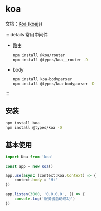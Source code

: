# koa

文档：[Koa (koajs) ](https://koa.bootcss.com/index.html#introduction)

::: details 常用中间件

- 路由

    ``` bash
    npm install @koa/router
    npm install @types/koa__router -D
    ```

- body

    ``` bash
    npm install koa-bodyparser
    npm install @types/koa-bodyparser -D
    ```


:::

## 安装

``` bash
npm install koa
npm install @types/koa -D
```



## 基本使用

```typescript
import Koa from 'koa'

const app = new Koa()

app.use(async (context:Koa.Context) => {
    context.body = 'Hi'
})

app.listen(3000, '0.0.0.0', () => {
    console.log('服务器启动成功')
})
```

